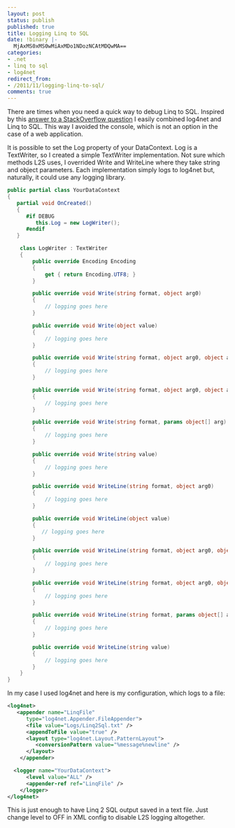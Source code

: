 ```yaml
---
layout: post
status: publish
published: true
title: Logging Linq to SQL
date: !binary |-
  MjAxMS0xMS0wMiAxMDo1NDozNCAtMDQwMA==
categories:
- .net
- linq to sql
- log4net
redirect_from:
- /2011/11/logging-linq-to-sql/
comments: true
---
```

There are times when you need a quick way to debug Linq to SQL. Inspired by this [answer to a StackOverflow question][soverflow] 
I easily combined log4net and Linq to SQL. This way I avoided the console, which is not an option in the case of a web application.

<!--more-->

It is possible to set the Log property of your DataContext. Log is a TextWriter, so I created a simple TextWriter 
implementation. Not sure which methods L2S uses, I overrided Write and WriteLine where they take string and object 
parameters. Each implementation simply logs to log4net but, naturally, it could use any logging library.

``` c#
public partial class YourDataContext
{
   partial void OnCreated()
   {
      #if DEBUG
         this.Log = new LogWriter();
      #endif
   }

    class LogWriter : TextWriter
    {
        public override Encoding Encoding
        {
            get { return Encoding.UTF8; }
        }

        public override void Write(string format, object arg0)
        {
            // logging goes here
        }

        public override void Write(object value)
        {
            // logging goes here
        }

        public override void Write(string format, object arg0, object arg1)
        {
            // logging goes here
        }

        public override void Write(string format, object arg0, object arg1, object arg2)
        {
            // logging goes here
        }

        public override void Write(string format, params object[] arg)
        {
            // logging goes here
        }

        public override void Write(string value)
        {
            // logging goes here
        }

        public override void WriteLine(string format, object arg0)
        {
            // logging goes here
        }

        public override void WriteLine(object value)
        {
           // logging goes here
        }

        public override void WriteLine(string format, object arg0, object arg1)
        {
            // logging goes here
        }

        public override void WriteLine(string format, object arg0, object arg1, object arg2)
        {
            // logging goes here
        }

        public override void WriteLine(string format, params object[] arg)
        {
            // logging goes here
        }

        public override void WriteLine(string value)
        {
            // logging goes here
        }
    }
}
```

In my case I used log4net and here is my configuration, which logs to a file:

``` xml
<log4net>
   <appender name="LinqFile"
      type="log4net.Appender.FileAppender">
      <file value="Logs/Linq2Sql.txt" />
      <appendToFile value="true" />
      <layout type="log4net.Layout.PatternLayout">
         <conversionPattern value="%message%newline" />
      </layout>
    </appender>

  <logger name="YourDataContext">
      <level value="ALL" />
      <appender-ref ref="LinqFile" />
    </logger>
</log4net>
```

This is just enough to have Linq 2 SQL output saved in a text file. Just change level to OFF in XML config to
disable L2S logging altogether.

[soverflow]: http://stackoverflow.com/questions/86685/debugging-linq-to-sql-submitchanges/90025#90025